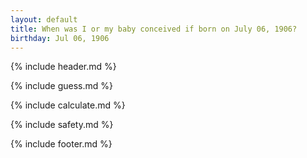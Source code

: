```yaml
---
layout: default
title: When was I or my baby conceived if born on July 06, 1906?
birthday: Jul 06, 1906
---
```


{% include header.md %}

{% include guess.md %}

{% include calculate.md %}

{% include safety.md %}

{% include footer.md %}



